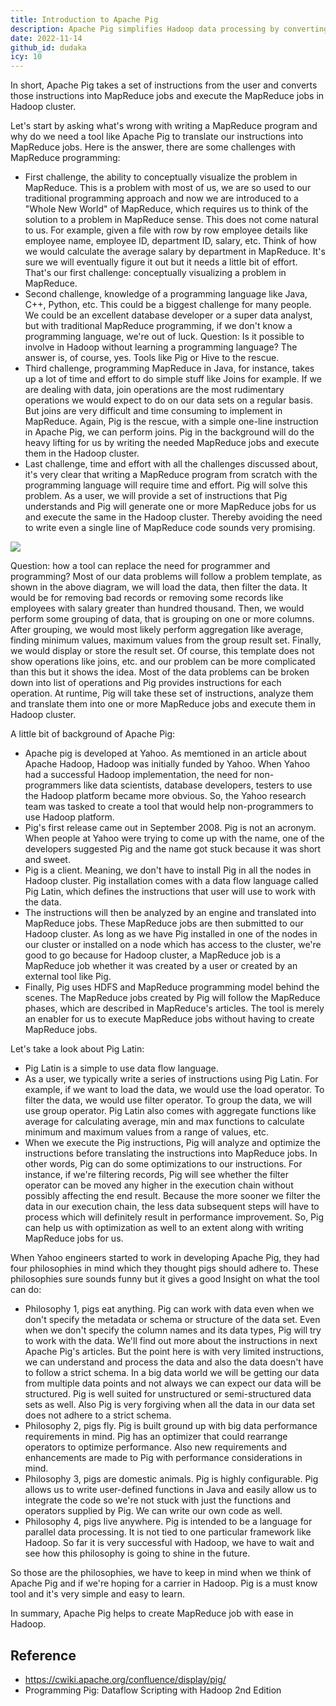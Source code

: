 ```yaml
---
title: Introduction to Apache Pig
description: Apache Pig simplifies Hadoop data processing by converting easy-to-write Pig Latin scripts into MapReduce jobs, enabling non-programmers to handle big data without coding in Java or Python.
date: 2022-11-14
github_id: dudaka
icy: 10
---
```


In short, Apache Pig takes a set of instructions from the user and converts those instructions into MapReduce jobs and execute the MapReduce jobs in Hadoop cluster.

Let's start by asking what's wrong with writing a MapReduce program and why do we need a tool like Apache Pig to translate our instructions into MapReduce jobs.
Here is the answer, there are some challenges with MapReduce programming:

- First challenge, the ability to conceptually visualize the problem in MapReduce.
  This is a problem with most of us, we are so used to our traditional programming approach and now we are introduced to a "Whole New World" of MapReduce, which requires us to think of the solution to a problem in MapReduce sense.
  This does not come natural to us.
  For example, given a file with row by row employee details like employee name, employee ID, department ID, salary, etc.
  Think of how we would calculate the average salary by department in MapReduce.
  It's sure we will eventually figure it out but it needs a little bit of effort.
  That's our first challenge: conceptually visualizing a problem in MapReduce.
- Second challenge, knowledge of a programming language like Java, C++, Python, etc.
  This could be a biggest challenge for many people.
  We could be an excellent database developer or a super data analyst, but with traditional MapReduce programming, if we don't know a programming language, we're out of luck.
  Question: Is it possible to involve in Hadoop without learning a programming language?
  The answer is, of course, yes.
  Tools like Pig or Hive to the rescue.
- Third challenge, programming MapReduce in Java, for instance, takes up a lot of time and effort to do simple stuff like Joins for example.
  If we are dealing with data, join operations are the most rudimentary operations we would expect to do on our data sets on a regular basis.
  But joins are very difficult and time consuming to implement in MapReduce.
  Again, Pig is the rescue, with a simple one-line instruction in Apache Pig, we can perform joins.
  Pig in the background will do the heavy lifting for us by writing the needed MapReduce jobs and execute them in the Hadoop cluster.
- Last challenge, time and effort with all the challenges discussed about, it's very clear that writing a MapReduce program from scratch with the programming language will require time and effort.
  Pig will solve this problem.
  As a user, we will provide a set of instructions that Pig understands and Pig will generate one or more MapReduce jobs for us and execute the same in the Hadoop cluster.
  Thereby avoiding the need to write even a single line of MapReduce code sounds very promising.

![](assets/introduction-to-apache-pig_problem-template.webp)

Question: how a tool can replace the need for programmer and programming? Most of our data problems will follow a problem template, as shown in the above diagram, we will load the data, then filter the data.
It would be for removing bad records or removing some records like employees with salary greater than hundred thousand.
Then, we would perform some grouping of data, that is grouping on one or more columns.
After grouping, we would most likely perform aggregation like average, finding minimum values, maximum values from the group result set.
Finally, we would display or store the result set.
Of course, this template does not show operations like joins, etc. and our problem can be more complicated than this but it shows the idea.
Most of the data problems can be broken down into list of operations and Pig provides instructions for each operation.
At runtime, Pig will take these set of instructions, analyze them and translate them into one or more MapReduce jobs and execute them in Hadoop cluster.

A little bit of background of Apache Pig:

- Apache pig is developed at Yahoo. As memtioned in an article about Apache Hadoop, Hadoop was initially funded by Yahoo.
  When Yahoo had a successful Hadoop implementation, the need for non-programmers like data scientists, database developers, testers to use the Hadoop platform became more obvious.
  So, the Yahoo research team was tasked to create a tool that would help non-programmers to use Hadoop platform.
- Pig's first release came out in September 2008. Pig is not an acronym.
  When people at Yahoo were trying to come up with the name, one of the developers suggested Pig and the name got stuck because it was short and sweet.
- Pig is a client. Meaning, we don't have to install Pig in all the nodes in Hadoop cluster.
  Pig installation comes with a data flow language called Pig Latin, which defines the instructions that user will use to work with the data.
- The instructions will then be analyzed by an engine and translated into MapReduce jobs.
  These MapReduce jobs are then submitted to our Hadoop cluster.
  As long as we have Pig installed in one of the nodes in our cluster or installed on a node which has access to the cluster, we're good to go because for Hadoop cluster, a MapReduce job is a MapReduce job whether it was created by a user or created by an external tool like Pig.
- Finally, Pig uses HDFS and MapReduce programming model behind the scenes.
  The MapReduce jobs created by Pig will follow the MapReduce phases, which are described in MapReduce's articles.
  The tool is merely an enabler for us to execute MapReduce jobs without having to create MapReduce jobs.

Let's take a look about Pig Latin:

- Pig Latin is a simple to use data flow language.
- As a user, we typically write a series of instructions using Pig Latin.
  For example, if we want to load the data, we would use the load operator.
  To filter the data, we would use filter operator.
  To group the data, we will use group operator.
  Pig Latin also comes with aggregate functions like average for calculating average, min and max functions to calculate minimum and maximum values from a range of values, etc.
- When we execute the Pig instructions, Pig will analyze and optimize the instructions before translating the instructions into MapReduce jobs.
  In other words, Pig can do some optimizations to our instructions.
  For instance, if we're filtering records, Pig will see whether the filter operator can be moved any higher in the execution chain without possibly affecting the end result.
  Because the more sooner we filter the data in our execution chain, the less data subsequent steps will have to process which will definitely result in performance improvement.
  So, Pig can help us with optimization as well to an extent along with writing MapReduce jobs for us.

When Yahoo engineers started to work in developing Apache Pig, they had four philosophies in mind which they thought pigs should adhere to. These philosophies sure sounds funny but it gives a good Insight on what the tool can do:

- Philosophy 1, pigs eat anything.
  Pig can work with data even when we don't specify the metadata or schema or structure of the data set.
  Even when we don't specify the column names and its data types, Pig will try to work with the data. We'll find out more about the instructions in next Apache Pig's articles.
  But the point here is with very limited instructions, we can understand and process the data and also the data doesn't have to follow a strict schema.
  In a big data world we will be getting our data from multiple data points and not always we can expect our data will be structured.
  Pig is well suited for unstructured or semi-structured data sets as well.
  Also Pig is very forgiving when all the data in our data set does not adhere to a strict schema.
- Philosophy 2, pigs fly.
  Pig is built ground up with big data performance requirements in mind.
  Pig has an optimizer that could rearrange operators to optimize performance.
  Also new requirements and enhancements are made to Pig with performance considerations in mind.
- Philosophy 3, pigs are domestic animals.
  Pig is highly configurable.
  Pig allows us to write user-defined functions in Java and easily allow us to integrate the code so we're not stuck with just the functions and operators supplied by Pig.
  We can write our own code as well.
- Philosophy 4, pigs live anywhere.
  Pig is intended to be a language for parallel data processing.
  It is not tied to one particular framework like Hadoop.
  So far it is very successful with Hadoop, we have to wait and see how this philosophy is going to shine in the future.

So those are the philosophies, we have to keep in mind when we think of Apache Pig and if we're hoping for a carrier in Hadoop.
Pig is a must know tool and it's very simple and easy to learn.

In summary, Apache Pig helps to create MapReduce job with ease in Hadoop.

## Reference

- https://cwiki.apache.org/confluence/display/pig/
- Programming Pig: Dataflow Scripting with Hadoop 2nd Edition

